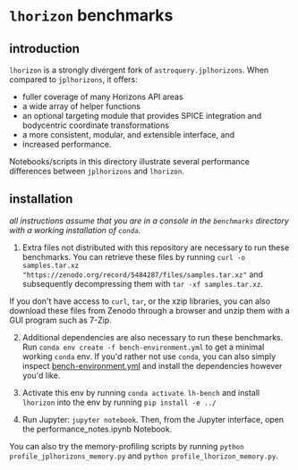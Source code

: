 # `lhorizon` benchmarks

## introduction

`lhorizon` is a strongly divergent fork of `astroquery.jplhorizons`.
When compared to `jplhorizons`, it offers:
* fuller coverage of many Horizons API areas
* a wide array of helper functions
* an optional targeting module that provides SPICE integration and bodycentric coordinate transformations
* a more consistent, modular, and extensible interface, and
* increased performance.

Notebooks/scripts in this directory illustrate several performance differences between 
`jplhorizons` and `lhorizon`.

## installation

_all instructions assume that you are in a console in the `benchmarks` directory with a working installation of 
`conda`._

1. Extra files not distributed with this repository are necessary to run these benchmarks.
You can retrieve these files by running `curl -o samples.tar.xz "https://zenodo.org/record/5484287/files/samples.tar.xz"`
and subsequently decompressing them with `tar -xf samples.tar.xz`.

If you don't have access to `curl`, `tar`, or the xzip libraries, you can also download these files from Zenodo through 
a browser and unzip them with a GUI program such as 7-Zip.

2. Additional dependencies are also necessary to run these benchmarks. Run `conda env create -f bench-environment.yml`
to get a minimal working `conda` env. If you'd rather not use `conda`, you can also simply inspect
[bench-environment.yml](bench-environment.yml) and install the dependencies however you'd like.

3. Activate this env by running `conda activate lh-bench` and install `lhorizon` into the env by running
`pip install -e ../`

4. Run Jupyter: `jupyter notebook`.  Then, from the Jupyter interface, open the performance_notes.ipynb Notebook.  

You can also try the memory-profiling scripts by running `python profile_jplhorizons_memory.py` and 
`python profile_lhorizon_memory.py`.
